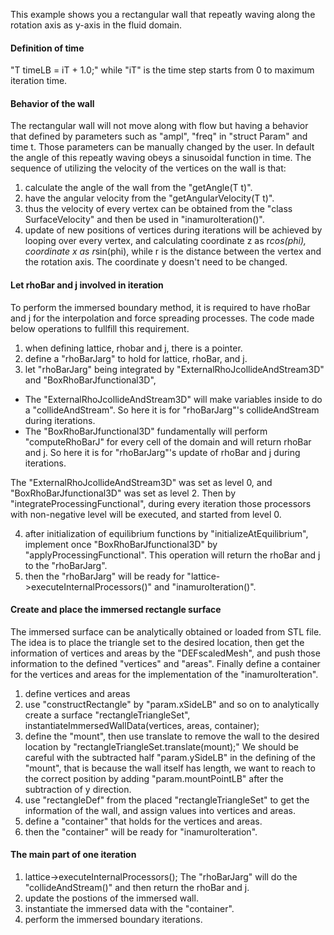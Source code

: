 This example shows you a rectangular wall that repeatly waving along the rotation axis as y-axis in the fluid domain. 
#### Definition of time
"T timeLB = iT + 1.0;" while "iT" is the time step starts from 0 to maximum iteration time.
#### Behavior of the wall
The rectangular wall will not move along with flow but having a behavior that defined by parameters such as "ampl", "freq" in "struct Param" and time t. 
Those parameters can be manually changed by the user.
In default the angle of this repeatly waving obeys a sinusoidal function in time.
The sequence of utilizing the velocity of the vertices on the wall is that:
1. calculate the angle of the wall from the "getAngle(T t)".
2. have the angular velocity from the "getAngularVelocity(T t)".
3. thus the velocity of every vertex can be obtained from the "class SurfaceVelocity" and then be used in "inamuroIteration()".
4. update of new positions of vertices during iterations will be achieved by looping over every vertex,
 and calculating coordinate z as r*cos(phi), coordinate x as r*sin(phi), while r is the distance between the vertex and the rotation axis.
 The coordinate y doesn't need to be changed.
#### Let rhoBar and j involved in iteration
To perform the immersed boundary method, it is required to have rhoBar and j for the interpolation and force spreading processes.
The code made below operations to fullfill this requirement.
1. when defining lattice, rhobar and j, there is a pointer.
2. define a "rhoBarJarg" to hold for lattice, rhoBar, and j.
3. let "rhoBarJarg" being integrated by "ExternalRhoJcollideAndStream3D" and "BoxRhoBarJfunctional3D", 
 - The "ExternalRhoJcollideAndStream3D" will make variables inside to do a "collideAndStream". 
 So here it is for "rhoBarJarg"'s collideAndStream during iterations.
 - The "BoxRhoBarJfunctional3D" fundamentally will perform "computeRhoBarJ" for every cell of the domain and will return rhoBar and j.
 So here it is for "rhoBarJarg"'s update of rhoBar and j during iterations.
 
 The "ExternalRhoJcollideAndStream3D" was set as level 0, and "BoxRhoBarJfunctional3D" was set as level 2. 
 Then by "integrateProcessingFunctional", during every iteration those processors with non-negative level will be executed,
 and started from level 0.

4. after initialization of equilibrium functions by "initializeAtEquilibrium", implement once "BoxRhoBarJfunctional3D" by "applyProcessingFunctional".
This operation will return the rhoBar and j to the "rhoBarJarg".
5. then the "rhoBarJarg" will be ready for "lattice->executeInternalProcessors()" and "inamuroIteration()".
#### Create and place the immersed rectangle surface
The immersed surface can be analytically obtained or loaded from STL file. The idea is to place the triangle set to the desired location,
 then get the information of vertices and areas by the "DEFscaledMesh", and push those information to the defined "vertices" and "areas". Finally define a container for the vertices and areas for the implementation of the "inamuroIteration".
1. define vertices and areas
2. use "constructRectangle" by "param.xSideLB" and so on to analytically create a surface "rectangleTriangleSet", 
instantiateImmersedWallData(vertices, areas, container);
3. define the "mount", then use translate to remove the wall to the desired location by "rectangleTriangleSet.translate(mount);"
 We should be careful with the subtracted half "param.ySideLB" in the defining of the "mount",
 that is because the wall itself has length, we want to reach to the correct position by adding "param.mountPointLB" after the subtraction of y direction.
4. use "rectangleDef" from the placed "rectangleTriangleSet" to get the information of the wall, and assign values into vertices and areas.
5. define a "container" that holds for the vertices and areas.
6. then the "container" will be ready for "inamuroIteration".

#### The main part of one iteration
1. lattice->executeInternalProcessors(); 
 The "rhoBarJarg" will do the "collideAndStream()" and then return the rhoBar and j.
2. update the postions of the immersed wall.
3. instantiate the immersed data with the "container".
4. perform the immersed boundary iterations.

